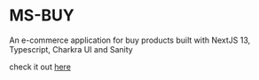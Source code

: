 # MS-BUY

An e-commerce application for buy products built with NextJS 13, Typescript, Charkra UI and Sanity

check it out [here](https://ms-buy.vercel.app)
